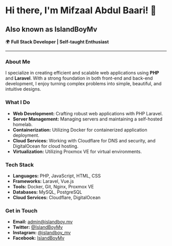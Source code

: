 # Hi there, I'm Mifzaal Abdul Baari! 👋

## Also known as IslandBoyMv

🌍 **Full Stack Developer | Self-taught Enthusiast**

---

### About Me
I specialize in creating efficient and scalable web applications using **PHP** and **Laravel**. With a strong foundation in both front-end and back-end development, I enjoy turning complex problems into simple, beautiful, and intuitive designs.

### What I Do
- **Web Development:** Crafting robust web applications with PHP Laravel.
- **Server Management:** Managing servers and maintaining a self-hosted homelab.
- **Containerization:** Utilizing Docker for containerized application deployment.
- **Cloud Services:** Working with Cloudflare for DNS and security, and DigitalOcean for cloud hosting.
- **Virtualization:** Utilizing Proxmox VE for virtual environments.

### Tech Stack
- **Languages:** PHP, JavaScript, HTML, CSS
- **Frameworks:** Laravel, Vue.js
- **Tools:** Docker, Git, Nginx, Proxmox VE
- **Databases:** MySQL, PostgreSQL
- **Cloud Services:** Cloudflare, DigitalOcean

### Get in Touch
- **Email:** [admin@islandboy.mv](mailto:admin@islandboy.mv)
- **Twitter:** [@IslandBoyMv](https://twitter.com/IslandBoyMv)
- **Instagram:** [@islandboy_mv](https://instagram.com/islandboy_mv)
- **Facebook:** [IslandBoyMv](https://facebook.com/islandboymv)
